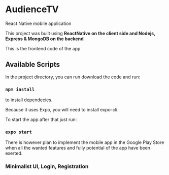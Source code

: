 # AudienceTV

React Native mobile application

This project was built using  **ReactNative on the client side and Nodejs, Express & MongoDB on the backend**

This is the frontend code of the app

## Available Scripts

In the project directory, you can run download the code and run:

### `npm install`

to install dependecies.

Because it uses Expo, you will need to install expo-cli.

To start the app after that just run:

### `expo start`

There is however plan to implement the mobile app in the Google Play Store when all the wanted features and fully potential of the app have been exerted.

### Minimalist UI, Login, Registration
